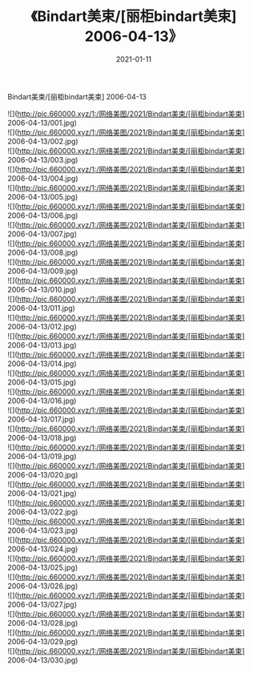 ﻿---
layout: post
title:  《Bindart美束/[丽柜bindart美束] 2006-04-13》
date:   2021-01-11
img: http://pic.660000.xyz/1:/网络美图/2021/Bindart美束/[丽柜bindart美束] 2006-04-13/000.jpg
categories: [美女, 清纯, 唯美]
---

Bindart美束/[丽柜bindart美束] 2006-04-13

 ![](http://pic.660000.xyz/1:/网络美图/2021/Bindart美束/[丽柜bindart美束] 2006-04-13/001.jpg) <br>![](http://pic.660000.xyz/1:/网络美图/2021/Bindart美束/[丽柜bindart美束] 2006-04-13/002.jpg) <br>![](http://pic.660000.xyz/1:/网络美图/2021/Bindart美束/[丽柜bindart美束] 2006-04-13/003.jpg) <br>![](http://pic.660000.xyz/1:/网络美图/2021/Bindart美束/[丽柜bindart美束] 2006-04-13/004.jpg) <br>![](http://pic.660000.xyz/1:/网络美图/2021/Bindart美束/[丽柜bindart美束] 2006-04-13/005.jpg) <br>![](http://pic.660000.xyz/1:/网络美图/2021/Bindart美束/[丽柜bindart美束] 2006-04-13/006.jpg) <br>![](http://pic.660000.xyz/1:/网络美图/2021/Bindart美束/[丽柜bindart美束] 2006-04-13/007.jpg) <br>![](http://pic.660000.xyz/1:/网络美图/2021/Bindart美束/[丽柜bindart美束] 2006-04-13/008.jpg) <br>![](http://pic.660000.xyz/1:/网络美图/2021/Bindart美束/[丽柜bindart美束] 2006-04-13/009.jpg) <br>![](http://pic.660000.xyz/1:/网络美图/2021/Bindart美束/[丽柜bindart美束] 2006-04-13/010.jpg) <br>![](http://pic.660000.xyz/1:/网络美图/2021/Bindart美束/[丽柜bindart美束] 2006-04-13/011.jpg) <br>![](http://pic.660000.xyz/1:/网络美图/2021/Bindart美束/[丽柜bindart美束] 2006-04-13/012.jpg) <br>![](http://pic.660000.xyz/1:/网络美图/2021/Bindart美束/[丽柜bindart美束] 2006-04-13/013.jpg) <br>![](http://pic.660000.xyz/1:/网络美图/2021/Bindart美束/[丽柜bindart美束] 2006-04-13/014.jpg) <br>![](http://pic.660000.xyz/1:/网络美图/2021/Bindart美束/[丽柜bindart美束] 2006-04-13/015.jpg) <br>![](http://pic.660000.xyz/1:/网络美图/2021/Bindart美束/[丽柜bindart美束] 2006-04-13/016.jpg) <br>![](http://pic.660000.xyz/1:/网络美图/2021/Bindart美束/[丽柜bindart美束] 2006-04-13/017.jpg) <br>![](http://pic.660000.xyz/1:/网络美图/2021/Bindart美束/[丽柜bindart美束] 2006-04-13/018.jpg) <br>![](http://pic.660000.xyz/1:/网络美图/2021/Bindart美束/[丽柜bindart美束] 2006-04-13/019.jpg) <br>![](http://pic.660000.xyz/1:/网络美图/2021/Bindart美束/[丽柜bindart美束] 2006-04-13/020.jpg) <br>![](http://pic.660000.xyz/1:/网络美图/2021/Bindart美束/[丽柜bindart美束] 2006-04-13/021.jpg) <br>![](http://pic.660000.xyz/1:/网络美图/2021/Bindart美束/[丽柜bindart美束] 2006-04-13/022.jpg) <br>![](http://pic.660000.xyz/1:/网络美图/2021/Bindart美束/[丽柜bindart美束] 2006-04-13/023.jpg) <br>![](http://pic.660000.xyz/1:/网络美图/2021/Bindart美束/[丽柜bindart美束] 2006-04-13/024.jpg) <br>![](http://pic.660000.xyz/1:/网络美图/2021/Bindart美束/[丽柜bindart美束] 2006-04-13/025.jpg) <br>![](http://pic.660000.xyz/1:/网络美图/2021/Bindart美束/[丽柜bindart美束] 2006-04-13/026.jpg) <br>![](http://pic.660000.xyz/1:/网络美图/2021/Bindart美束/[丽柜bindart美束] 2006-04-13/027.jpg) <br>![](http://pic.660000.xyz/1:/网络美图/2021/Bindart美束/[丽柜bindart美束] 2006-04-13/028.jpg) <br>![](http://pic.660000.xyz/1:/网络美图/2021/Bindart美束/[丽柜bindart美束] 2006-04-13/029.jpg) <br>![](http://pic.660000.xyz/1:/网络美图/2021/Bindart美束/[丽柜bindart美束] 2006-04-13/030.jpg) <br>